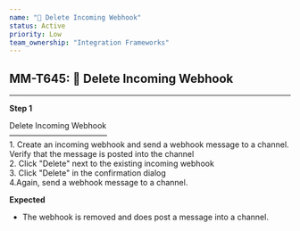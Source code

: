 ```yaml
---
name: "🚀 Delete Incoming Webhook"
status: Active
priority: Low
team_ownership: "Integration Frameworks"
---
```


## MM-T645: 🚀 Delete Incoming Webhook

---

**Step 1**

Delete Incoming Webhook\
–––––––––––––––––––––––––\
1\. Create an incoming webhook and send a webhook message to a channel. Verify that the message is posted into the channel\
2\. Click "Delete" next to the existing incoming webhook\
3\. Click "Delete" in the confirmation dialog\
4.Again, send a webhook message to a channel.

**Expected**

- The webhook is removed and does post a message into a channel.
